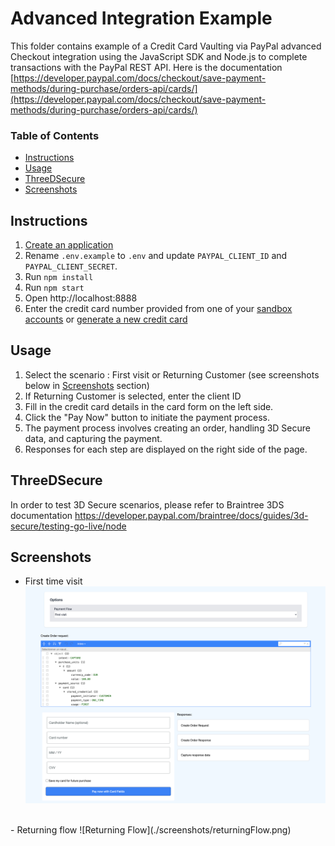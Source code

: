 # Advanced Integration Example

This folder contains example of a Credit Card Vaulting via PayPal advanced Checkout integration using the JavaScript SDK and Node.js to complete transactions with the PayPal REST API.
Here is the documentation [https://developer.paypal.com/docs/checkout/save-payment-methods/during-purchase/orders-api/cards/](https://developer.paypal.com/docs/checkout/save-payment-methods/during-purchase/orders-api/cards/) 


### Table of Contents

- [Instructions](#instructions)
- [Usage](#usage)
- [ThreeDSecure](#ThreeDSecure)
- [Screenshots](#screenshots)

## Instructions

1. [Create an application](https://developer.paypal.com/dashboard/applications/sandbox/create)
2. Rename `.env.example` to `.env` and update `PAYPAL_CLIENT_ID` and `PAYPAL_CLIENT_SECRET`.
3. Run `npm install`
4. Run `npm start`
5. Open http://localhost:8888
6. Enter the credit card number provided from one of your [sandbox accounts](https://developer.paypal.com/dashboard/accounts) or [generate a new credit card](https://developer.paypal.com/dashboard/creditCardGenerator)

## Usage

1. Select the scenario : First visit or Returning Customer (see screenshots below in [Screenshots](#screenshots) section)
2. If Returning Customer is selected, enter the client ID
3. Fill in the credit card details in the card form on the left side.
4. Click the "Pay Now" button to initiate the payment process.
5. The payment process involves creating an order, handling 3D Secure data, and capturing the payment.
6. Responses for each step are displayed on the right side of the page.

## ThreeDSecure

In order to test 3D Secure scenarios, please refer to Braintree 3DS documentation https://developer.paypal.com/braintree/docs/guides/3d-secure/testing-go-live/node

## Screenshots

- First time visit
![First time visit](./screenshots/firstTimeScenario.png)
<br />
- Returning flow
![Returning Flow](./screenshots/returningFlow.png)
